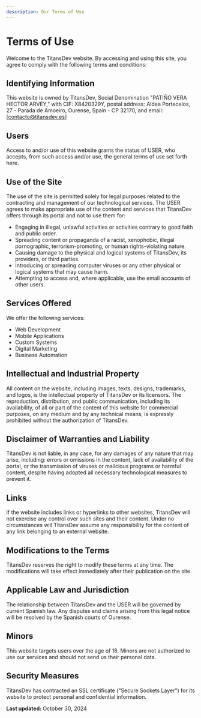 ```yaml
---
description: Our Terms of Use
---
```


# Terms of Use

Welcome to the TitansDev website. By accessing and using this site, you agree to comply with the following terms and conditions:

## Identifying Information

This website is owned by TitansDev, Social Denomination "PATIÑO VERA HECTOR ARVEY," with CIF: X8420329Y, postal address: Aldea Portecelos, 27 - Parada de Amoeiro, Ourense, Spain - CP 32170, and email: [contacto@titansdev.es]

## Users

Access to and/or use of this website grants the status of USER, who accepts, from such access and/or use, the general terms of use set forth here.

## Use of the Site

The use of the site is permitted solely for legal purposes related to the contracting and management of our technological services. The USER agrees to make appropriate use of the content and services that TitansDev offers through its portal and not to use them for:

- Engaging in illegal, unlawful activities or activities contrary to good faith and public order.
- Spreading content or propaganda of a racist, xenophobic, illegal pornographic, terrorism-promoting, or human rights-violating nature.
- Causing damage to the physical and logical systems of TitansDev, its providers, or third parties.
- Introducing or spreading computer viruses or any other physical or logical systems that may cause harm.
- Attempting to access and, where applicable, use the email accounts of other users.

## Services Offered

We offer the following services:

- Web Development
- Mobile Applications
- Custom Systems
- Digital Marketing
- Business Automation

## Intellectual and Industrial Property

All content on the website, including images, texts, designs, trademarks, and logos, is the intellectual property of TitansDev or its licensors. The reproduction, distribution, and public communication, including its availability, of all or part of the content of this website for commercial purposes, on any medium and by any technical means, is expressly prohibited without the authorization of TitansDev.

## Disclaimer of Warranties and Liability

TitansDev is not liable, in any case, for any damages of any nature that may arise, including: errors or omissions in the content, lack of availability of the portal, or the transmission of viruses or malicious programs or harmful content, despite having adopted all necessary technological measures to prevent it.

## Links

If the website includes links or hyperlinks to other websites, TitansDev will not exercise any control over such sites and their content. Under no circumstances will TitansDev assume any responsibility for the content of any link belonging to an external website.

## Modifications to the Terms

TitansDev reserves the right to modify these terms at any time. The modifications will take effect immediately after their publication on the site.

## Applicable Law and Jurisdiction

The relationship between TitansDev and the USER will be governed by current Spanish law. Any disputes and claims arising from this legal notice will be resolved by the Spanish courts of Ourense.

## Minors

This website targets users over the age of 18. Minors are not authorized to use our services and should not send us their personal data.

## Security Measures

TitansDev has contracted an SSL certificate ("Secure Sockets Layer") for its website to protect personal and confidential information.

**Last updated:** October 30, 2024
